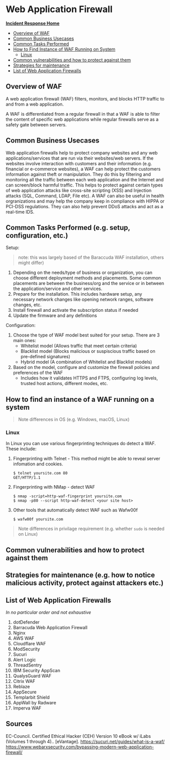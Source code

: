 # Web Application Firewall

[**Incident Response Home**](../README.md)
- [Overview of WAF](#overview-of-waf)
- [Common Business Usecases](#common-business-usecases)
- [Common Tasks Performed](#common-tasks-performed-eg-setup-configuration-etc)
- [How to Find Instance of WAF Running on System](#how-to-find-an-instance-of-a-waf-running-on-a-system)
	- [Linux](#Linux)
- [Common vulnerabilities and how to protect against them](#common-vulnerabilities-and-how-to-protect-against-them)
- [Strategies for maintenance](#strategies-for-maintenance-eg-how-to-notice-malicious-activity-protect-against-attackers-etc)
- [List of Web Application Firewalls](#list-of-web-application-firewalls)

## Overview of WAF

A web application firewall (WAF) filters, monitors, and blocks HTTP traffic to and from a web application.

A WAF is differentiated from a regular firewall in that a WAF is able to filter the content of specific web applications while regular firewalls serve as a safety gate between servers.

## Common Business Usecases

Web application firewalls help to protect company websites and any web applications/services that are run via their websites/web servers. If the websites involve interaction with customers and their information (e.g. financial or e-commerce websites), a WAF can help protect the customers information against theft or manipulation. They do this by filtering and monitoring all the traffic between each web application and the Internet and can screen/block harmful traffic. This helps to protect against certain types of web application attacks like cross-site scripting (XSS) and Injection attacks (SQL, Command, LDAP, File etc). A WAF can also be useful in health orgranizations and may help the company keep in compliance with HIPPA or PCI-DSS regulations. They can also help prevent DDoS attacks and act as a real-time IDS.

## Common Tasks Performed (e.g. setup, configuration, etc.)

Setup:
>note: this was largely based of the Baraccuda WAF installation, others might differ)

1) Depending on the needs/type of business or organization, you can choose different deployment methods and placements. Some common placements are between the business/org and the service or in between the application/service and other services. 
2) Prepare for the installation. This includes hardware setup, any necessary network changes like opening network ranges, software changes, etc.
3) Install firewall and activate the subscription status if needed
4) Update the firmware and any definitions  

Configuration:

1) Choose the type of WAF model best suited for your setup. There are 3 main ones:
	- Whitelist model (Allows traffic that meet certain criteria)
	- Blacklist model (Blocks malicious or suspiscious traffic based on pre-defined signatures)
	- Hybrid model (A combination of Whitelist and Blacklist models)
2) Based on the model, configure and customize the firewall policies and preferences of the WAF
	- Includes how it validates HTTPS and FTPS, configuring log levels, trusted host actions, different modes, etc.

## How to find an instance of a WAF running on a system

>Note differences in OS (e.g. Windows, macOS, Linux)

### Linux

In Linux you can use various fingerprinting techniques do detect a WAF. These include:
1) Fingerprinting with Telnet - This method might be able to reveal server infomation and cookies.

	```shell
	$ telnet yoursite.com 80
	GET/HTTP/1.1
	```

2) Fingerprinting with NMap - detect WAF

	```shell
	$ nmap -script=http-waf-fingerprint yoursite.com
	$ nmap -p80 --script http-waf-detect <your site host>
	```

3) Other tools that automatically detect WAF such as Wafw00f

	```shell
	$ wafw00f yoursite.com
	```

>Note differences in privilage requirement (e.g. whether ```sudo``` is needed on Linux)

## Common vulnerabilities and how to protect against them

## Strategies for maintenance (e.g. how to notice malicious activity, protect against attackers etc.)

## List of Web Application Firewalls
*In no particular order and not exhaustive*
1) dotDefender
2) Barracuda Web Application Firewall
3) Nginx 
4) AWS WAF
5) Cloudflare WAF
6) ModSecurity
7) Sucuri
8) Alert Logic
9) ThreadSentry
10) IBM Security AppScan
11) QualysGuard WAF
12) Citrix WAF
13) Reblaze
14) AppSecure
15) Templarbit Shield
16) AppWall by Radware
17) Imperva WAF

## Sources

EC-Council. Certified Ethical Hacker (CEH) Version 10 eBook w/ iLabs (Volumes 1 through 4).. [eVantage].
https://sucuri.net/guides/what-is-a-waf/
https://www.webarxsecurity.com/bypassing-modern-web-application-firewall/
